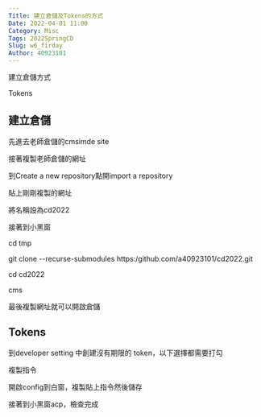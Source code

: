```yaml
---
Title: 建立倉儲及Tokens的方式
Date: 2022-04-01 11:00
Category: Misc
Tags: 2022SpringCD
Slug: w6_firday
Author: 40923101
---
```



建立倉儲方式

Tokens

<!-- PELICAN_END_SUMMARY -->

建立倉儲
----
先進去老師倉儲的cmsimde site 

接著複製老師倉儲的網址

到Create a new repository點開import a repository

貼上剛剛複製的網址

將名稱設為cd2022

接著到小黑窗

cd tmp

git clone --recurse-submodules https:/github.com/a40923101/cd2022.git

cd cd2022

cms

最後複製網址就可以開啟倉儲


Tokens
----

到developer setting 中創建沒有期限的 token，以下選擇都需要打勾

複製指令

開啟config到白窗，複製貼上指令然後儲存

接著到小黑窗acp，檢查完成